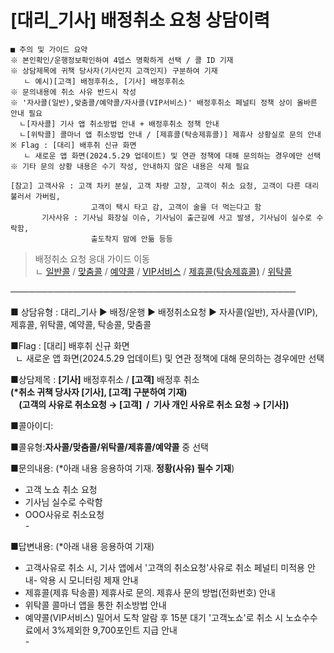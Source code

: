 # [대리_기사] 배정취소 요청 상담이력

```
■ 주의 및 가이드 요약  
※ 본인확인/운행정보확인하여 4뎁스 명확하게 선택 / 콜 ID 기재  
※ 상담제목에 귀책 당사자(기사인지 고객인지) 구분하여 기재  
   ㄴ 예시)[고객] 배정후취소, [기사] 배정후취소  
※ 문의내용에 취소 사유 반드시 작성  
※ '자사콜(일반),맞춤콜/예약콜/자사콜(VIP서비스)' 배정후취소 페널티 정책 상이 올바른 안내 필요  
  ㄴ[자사콜] 기사 앱 취소방법 안내 + 배정후취소 정책 안내  
  ㄴ[위탁콜] 콜마너 앱 취소방법 안내 / [제휴콜(탁송제휴콜)] 제휴사 상황실로 문의 안내  
※ Flag : [대리] 배후취 신규 화면  
   ㄴ 새로운 앱 화면(2024.5.29 업데이트) 및 연관 정책에 대해 문의하는 경우에만 선택  
※ 기타 문의 상황 내용은 수기 작성, 안내하지 않은 내용은 삭제 필요  
  
[참고] 고객사유 : 고객 차키 분실, 고객 차량 고장, 고객이 취소 요청, 고객이 다른 대리 불러서 가버림,  
                  고객이 택시 타고 감, 고객이 술을 더 먹는다고 함  
       기사사유 : 기사님 화장실 이슈, 기사님이 출근길에 사고 발생, 기사님이 실수로 수락함,  
                  출도착지 맘에 안듦 등등
```

> 배정취소 요청 응대 가이드 이동  
ㄴ [일반콜](https://kakaomobilitysupport.zendesk.com/hc/ko/articles/30540953644313) / [맞춤콜](https://kakaomobilitysupport.zendesk.com/hc/ko/articles/30488857740697) / [예약콜](https://kakaomobilitysupport.zendesk.com/hc/ko/articles/30488879492889) / [VIP서비스](https://kakaomobilitysupport.zendesk.com/hc/ko/articles/30488925157145) / [제휴콜(탁송제휴콜)](https://kakaomobilitysupport.zendesk.com/hc/ko/articles/30504365093273) / [위탁콜](https://kakaomobilitysupport.zendesk.com/hc/ko/articles/30504524014873)

──────────────────────────────────────────────

■ 상담유형 : 대리\_기사 ▶ 배정/운행 ▶ 배정취소요청 ▶ 자사콜(일반), 자사콜(VIP), 제휴콜, 위탁콜, 예약콜, 탁송콜, 맞춤콜

■Flag : [대리] 배후취 신규 화면  
  ㄴ 새로운 앱 화면(2024.5.29 업데이트) 및 연관 정책에 대해 문의하는 경우에만 선택

■상담제목 : **[기사]** 배정후취소 / **[고객]** 배정후 취소  
**(\*취소 귀책 당사자 [기사], [고객] 구분하여 기재)  
    (고객의 사유로 취소요청 → [고객]  /  기사 개인 사유로 취소 요청 → [기사])**

■콜아이디:

■콜유형:**자사콜/맞춤콜/위탁콜/제휴콜/예약콜** 중 선택

■문의내용: (\*아래 내용 응용하여 기재. **정황(사유) 필수 기재**)  
- 고객 노쇼 취소 요청  
- 기사님 실수로 수락함  
- OOO사유로 취소요청  
- 

■답변내용: (\*아래 내용 응용하여 기재)  
- 고객사유로 취소 시, 기사 앱에서 '고객의 취소요청'사유로 취소 페널티 미적용 안내- 악용 시 모니터링 제재 안내  
- 제휴콜(제휴 탁송콜) 제휴사로 문의. 제휴사 문의 방법(전화번호) 안내  
- 위탁콜 콜마너 앱을 통한 취소방법 안내  
- 예약콜(VIP서비스) 밀어서 도착 알람 후 15분 대기 '고객노쇼'로 취소 시 노쇼수수료에서 3%제외한 9,700포인트 지급 안내  
- 